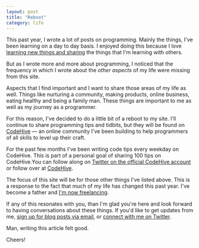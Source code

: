 ```yaml
---
layout: post
title: "Reboot"
category: life
---
```


This past year, I wrote a lot of posts on programming. Mainly the things, I've been learning on a day to day basis. I enjoyed doing this because I love [learning new things and sharing]({{site.url}}/quest-teach-learn/) the things that I'm learning with others.

But as I wrote more and more about programming, I noticed that the frequency in which I wrote about the _other aspects_ of my life were missing from this site.

Aspects that I find important and I want to share those areas of my life as well. Things like nurturing a community, making products, online business, eating healthy and being a family man. These things are important to me as well as my journey as a programmer.

For this reason, I've decided to do a little bit of a reboot to my site. I'll continue to share programming tips and tidbits, but they will be found on [CodeHive](https://www.codehive.io) &mdash; an online community I've been building to help programmers of all skills to level up their craft.

For the past few months I've been writing code tips every weekday on CodeHive. This is part of a personal goal of sharing 100 tips on CodeHive.You can follow along on [Twitter on the official CodeHive account](https://twitter.com/codehiveio) or follow over at [CodeHive](https://www.codehive.io/tags/100CodeTips).

The focus of this site will be for those other things I've listed above. This is a response to the fact that much of my life has changed this past year. I've become a father and [I'm now freelancing]({{site.url}}/my-last-and-first-day/).

If any of this resonates with you, than I'm glad you're here and look forward to having conversations about these things. If you'd like to get updates from me, [sign up for blog posts via email](http://eepurl.com/-zz01), or [connect with me on Twitter](https://twitter.com/hellomichaellee).

Man, writing this article felt good.

Cheers!

